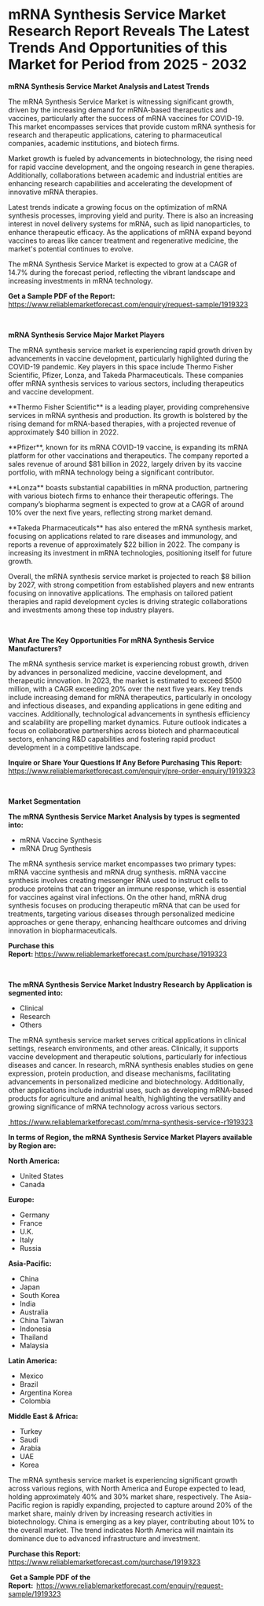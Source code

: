 <p><h1>mRNA Synthesis Service Market Research Report Reveals The Latest Trends And Opportunities of this Market for Period from 2025 - 2032</h1></p><p><strong>mRNA Synthesis Service Market Analysis and Latest Trends</strong></p>
<p><p>The mRNA Synthesis Service Market is witnessing significant growth, driven by the increasing demand for mRNA-based therapeutics and vaccines, particularly after the success of mRNA vaccines for COVID-19. This market encompasses services that provide custom mRNA synthesis for research and therapeutic applications, catering to pharmaceutical companies, academic institutions, and biotech firms.</p><p>Market growth is fueled by advancements in biotechnology, the rising need for rapid vaccine development, and the ongoing research in gene therapies. Additionally, collaborations between academic and industrial entities are enhancing research capabilities and accelerating the development of innovative mRNA therapies.</p><p>Latest trends indicate a growing focus on the optimization of mRNA synthesis processes, improving yield and purity. There is also an increasing interest in novel delivery systems for mRNA, such as lipid nanoparticles, to enhance therapeutic efficacy. As the applications of mRNA expand beyond vaccines to areas like cancer treatment and regenerative medicine, the market's potential continues to evolve.</p><p>The mRNA Synthesis Service Market is expected to grow at a CAGR of 14.7% during the forecast period, reflecting the vibrant landscape and increasing investments in mRNA technology.</p></p>
<p><strong>Get a Sample PDF of the Report:&nbsp;</strong> <a href="https://www.reliablemarketforecast.com/enquiry/request-sample/1919323?utm_campaign=1840&utm_medium=2&utm_source=Github&utm_content=ia&utm_term=13042025&utm_id=mrna-synthesis-service">https://www.reliablemarketforecast.com/enquiry/request-sample/1919323</a></p>
<p>&nbsp;</p>
<p><strong>mRNA Synthesis Service Major Market Players</strong></p>
<p><p>The mRNA synthesis service market is experiencing rapid growth driven by advancements in vaccine development, particularly highlighted during the COVID-19 pandemic. Key players in this space include Thermo Fisher Scientific, Pfizer, Lonza, and Takeda Pharmaceuticals. These companies offer mRNA synthesis services to various sectors, including therapeutics and vaccine development.</p><p>**Thermo Fisher Scientific** is a leading player, providing comprehensive services in mRNA synthesis and production. Its growth is bolstered by the rising demand for mRNA-based therapies, with a projected revenue of approximately $40 billion in 2022.</p><p>**Pfizer**, known for its mRNA COVID-19 vaccine, is expanding its mRNA platform for other vaccinations and therapeutics. The company reported a sales revenue of around $81 billion in 2022, largely driven by its vaccine portfolio, with mRNA technology being a significant contributor.</p><p>**Lonza** boasts substantial capabilities in mRNA production, partnering with various biotech firms to enhance their therapeutic offerings. The company’s biopharma segment is expected to grow at a CAGR of around 10% over the next five years, reflecting strong market demand.</p><p>**Takeda Pharmaceuticals** has also entered the mRNA synthesis market, focusing on applications related to rare diseases and immunology, and reports a revenue of approximately $22 billion in 2022. The company is increasing its investment in mRNA technologies, positioning itself for future growth.</p><p>Overall, the mRNA synthesis service market is projected to reach $8 billion by 2027, with strong competition from established players and new entrants focusing on innovative applications. The emphasis on tailored patient therapies and rapid development cycles is driving strategic collaborations and investments among these top industry players.</p></p>
<p>&nbsp;</p>
<p><strong>What Are The Key Opportunities For mRNA Synthesis Service Manufacturers?</strong></p>
<p><p>The mRNA synthesis service market is experiencing robust growth, driven by advances in personalized medicine, vaccine development, and therapeutic innovation. In 2023, the market is estimated to exceed $500 million, with a CAGR exceeding 20% over the next five years. Key trends include increasing demand for mRNA therapeutics, particularly in oncology and infectious diseases, and expanding applications in gene editing and vaccines. Additionally, technological advancements in synthesis efficiency and scalability are propelling market dynamics. Future outlook indicates a focus on collaborative partnerships across biotech and pharmaceutical sectors, enhancing R&D capabilities and fostering rapid product development in a competitive landscape.</p></p>
<p><strong>Inquire or Share Your Questions If Any Before Purchasing This Report:</strong> <a href="https://www.reliablemarketforecast.com/enquiry/pre-order-enquiry/1919323?utm_campaign=1840&utm_medium=2&utm_source=Github&utm_content=ia&utm_term=13042025&utm_id=mrna-synthesis-service">https://www.reliablemarketforecast.com/enquiry/pre-order-enquiry/1919323</a></p>
<p>&nbsp;</p>
<p><strong>Market Segmentation</strong></p>
<p><strong>The mRNA Synthesis Service Market Analysis by types is segmented into:</strong></p>
<p><ul><li>mRNA Vaccine Synthesis</li><li>mRNA Drug Synthesis</li></ul></p>
<p><p>The mRNA synthesis service market encompasses two primary types: mRNA vaccine synthesis and mRNA drug synthesis. mRNA vaccine synthesis involves creating messenger RNA used to instruct cells to produce proteins that can trigger an immune response, which is essential for vaccines against viral infections. On the other hand, mRNA drug synthesis focuses on producing therapeutic mRNA that can be used for treatments, targeting various diseases through personalized medicine approaches or gene therapy, enhancing healthcare outcomes and driving innovation in biopharmaceuticals.</p></p>
<p><strong>Purchase this Report:&nbsp;</strong><a href="https://www.reliablemarketforecast.com/purchase/1919323?utm_campaign=1840&utm_medium=2&utm_source=Github&utm_content=ia&utm_term=13042025&utm_id=mrna-synthesis-service">https://www.reliablemarketforecast.com/purchase/1919323</a></p>
<p>&nbsp;</p>
<p><strong>The mRNA Synthesis Service Market Industry Research by Application is segmented into:</strong></p>
<p><ul><li>Clinical</li><li>Research</li><li>Others</li></ul></p>
<p><p>The mRNA synthesis service market serves critical applications in clinical settings, research environments, and other areas. Clinically, it supports vaccine development and therapeutic solutions, particularly for infectious diseases and cancer. In research, mRNA synthesis enables studies on gene expression, protein production, and disease mechanisms, facilitating advancements in personalized medicine and biotechnology. Additionally, other applications include industrial uses, such as developing mRNA-based products for agriculture and animal health, highlighting the versatility and growing significance of mRNA technology across various sectors.</p></p>
<p><a href="https://www.reliablemarketforecast.com/mrna-synthesis-service-r1919323?utm_campaign=1840&utm_medium=2&utm_source=Github&utm_content=ia&utm_term=13042025&utm_id=mrna-synthesis-service">&nbsp;https://www.reliablemarketforecast.com/mrna-synthesis-service-r1919323</a></p>
<p><strong>In terms of Region, the mRNA Synthesis Service Market Players available by Region are:</strong></p>
<p>
    <p> <strong> North America: </strong>
        <ul>
            <li>United States</li>
            <li>Canada</li>
        </ul>
        </p> 
    <p> <strong> Europe: </strong>
        <ul>
            <li>Germany</li>
            <li>France</li>
            <li>U.K.</li>
            <li>Italy</li>
            <li>Russia</li>
        </ul>
        </p> 
    <p> <strong> Asia-Pacific: </strong>
        <ul>
            <li>China</li>
            <li>Japan</li>
            <li>South Korea</li>
            <li>India</li>
            <li>Australia</li>
            <li>China Taiwan</li>
            <li>Indonesia</li>
            <li>Thailand</li>
            <li>Malaysia</li>
        </ul>
        </p> 
    <p> <strong> Latin America: </strong>
        <ul>
            <li>Mexico</li>
            <li>Brazil</li>
            <li>Argentina Korea</li>
            <li>Colombia</li>
        </ul>
        </p> 
    <p> <strong> Middle East & Africa: </strong>
        <ul>
            <li>Turkey</li>
            <li>Saudi</li>
            <li>Arabia</li>
            <li>UAE</li>
            <li>Korea</li>
        </ul>
    </p>
    </p>
<p><p>The mRNA synthesis service market is experiencing significant growth across various regions, with North America and Europe expected to lead, holding approximately 40% and 30% market share, respectively. The Asia-Pacific region is rapidly expanding, projected to capture around 20% of the market share, mainly driven by increasing research activities in biotechnology. China is emerging as a key player, contributing about 10% to the overall market. The trend indicates North America will maintain its dominance due to advanced infrastructure and investment.</p></p>
<p><strong>Purchase this Report: </strong><a href="https://www.reliablemarketforecast.com/purchase/1919323?utm_campaign=1840&utm_medium=2&utm_source=Github&utm_content=ia&utm_term=13042025&utm_id=mrna-synthesis-service">https://www.reliablemarketforecast.com/purchase/1919323</a></p>
<p>&nbsp;<strong>Get a Sample PDF of the Report:&nbsp;&nbsp;</strong><a href="https://www.reliablemarketforecast.com/enquiry/request-sample/1919323?utm_campaign=1840&utm_medium=2&utm_source=Github&utm_content=ia&utm_term=13042025&utm_id=mrna-synthesis-service">https://www.reliablemarketforecast.com/enquiry/request-sample/1919323</a></p>
<p><strong></strong></p>
<p><p></p><p></p><p></p></p>